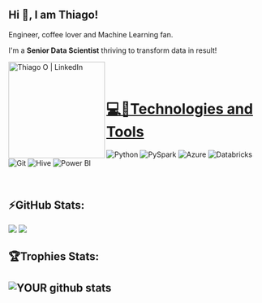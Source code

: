 ## Hi 👋, I am Thiago! 
Engineer, coffee lover and Machine Learning fan.

I'm a **Senior Data Scientist** thriving to transform data in result!

<a href="https://linkedin.com/in/thiago-osorio"><img align="left" alt="Thiago O | LinkedIn" width="190px" src="https://img.shields.io/badge/Thiago Osorio-0077B5?style=for-the-badge&logo=linkedin&logoColor=white" />
<br />
<br />

# 💻🚀Technologies and Tools
<a><img alt="Python" src="https://img.shields.io/badge/Python-000000?style=for-the-badge&logo=python&logoColor=white"></a>
<a><img alt="PySpark" src="https://img.shields.io/badge/PySpark-000000?style=for-the-badge&logo=apache-spark&logoColor=white"></a>
<a><img alt="Azure" src="https://img.shields.io/badge/Azure-000000?style=for-the-badge&logo=microsoft-azure&logoColor=white"></a>
<a><img alt="Databricks" src="https://img.shields.io/badge/Databricks-000000?style=for-the-badge&logo=databricks&logoColor=white"></a>
<a><img alt="Git" src="https://img.shields.io/badge/Git-000000?style=for-the-badge&logo=git&logoColor=white"></a>
<a><img alt="Hive" src="https://img.shields.io/badge/Hive-000000?style=for-the-badge&logo=apache-hive&logoColor=white"></a>
<a><img alt="Power BI" src="https://img.shields.io/badge/Power%20BI-000000?style=for-the-badge&logo=power-bi&logoColor=white"></a>
<a><img alt="" src=""></a>
<a><img alt="" src=""></a>
<a><img alt="" src=""></a>
<a><img alt="" src=""></a>
<a><img alt="" src=""></a>
<a><img alt="" src=""></a>
<a><img alt="" src=""></a>
<a><img alt="" src=""></a>
<a><img alt="" src=""></a>
<a><img alt="" src=""></a>
<a><img alt="" src=""></a>
<a><img alt="" src=""></a>
<a><img alt="" src=""></a>
<a><img alt="" src=""></a>
<a><img alt="" src=""></a>


<br />

## ⚡GitHub Stats:
![](https://github-readme-stats.vercel.app/api?username=thiago-osorio)
![](https://github-readme-stats.vercel.app/api/top-langs/?username=thiago-osorio)


## 🏆Trophies Stats:
![YOUR github stats](https://github-profile-trophy.vercel.app/?username=thiago-osorio)
---

